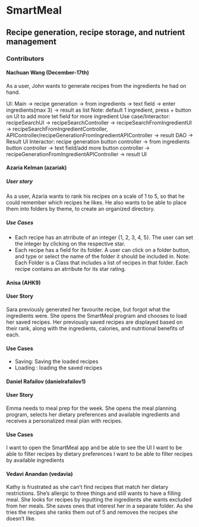# SmartMeal
## Recipe generation, recipe storage, and nutrient management 


### Contributors

#### Nachuan Wang (December-17th)
As a user, John wants to generate recipes from the ingredients he had on hand.

UI: Main -> recipe generation -> from ingredients -> text field -> enter ingredients(max 3) -> result as list
Note: default 1 ingredient, press + button on UI to add more tet field for more ingredient
Use case/Interactor: recipeSearchUI -> recipeSearchController -> recipeSearchFromIngredientUI -> recipeSearchFromIngredientController, APIController/recipeGenerationFromIngredientAPIController -> result DAO
-> Result UI
Interactor: recipe generation button controller -> from ingredients button controller 
      -> text field/add more button controller -> recipeGenerationFromIngredientAPIController -> result UI


#### Azaria Kelman (azariak)
##### User story
As a user, Azaria wants to rank his recipes on a scale of 1 to 5, so that he could remember which recipes he likes. 
He also wants to be able to place them into folders by theme, to create an organized directory.
##### Use Cases
- Each recipe has an atrribute of an integer {1, 2, 3, 4, 5}. The user can set the integer by clicking on the respective star.
- Each recipe has a field for its folder. A user can click on a folder button, and type or select the name of the folder it should be included in.
Note: Each Folder is a Class that includes a list of recipes in that folder. Each recipe contains an atrribute for its star rating.


#### Anisa (AHK9)
#### User Story
Sara previously generated her favourite recipe, but
forgot what the ingredients were. She opens the SmartMeal program and 
chooses to load her saved recipes. Her previously saved recipes are displayed 
based on their rank, along with the ingredients, calories, and nutritional benefits 
of each.
#### Use Cases
- Saving: Saving the loaded recipes 
- Loading : loading the saved recipes

#### Daniel Rafailov (danielrafailov1)
#### User Story
Emma needs to meal prep for the week. She opens the meal planning program, selects
her dietary preferences and available ingredients and receives a personalized meal plan with recipes.
#### Use Cases
I want to open the SmartMeal app and be able to see the UI
I want to be able to filter recipes by dietary preferences
I want to be able to filter recipes by available ingredients


#### Vedavi Anandan (vedavia)
Kathy is frustrated as she can’t find recipes that match her dietary restrictions. 
She’s allergic to three things and still wants to have a filling meal. She looks 
for recipes by inputting the ingredients she wants excluded from her meals. She 
saves ones that interest her in a separate folder. As she tries the recipes she 
ranks them out of 5 and removes the recipes she doesn’t like.

